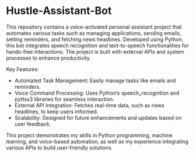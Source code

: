 # Hustle-Assistant-Bot
This repository contains a voice-activated personal assistant project that automates various tasks such as managing applications, sending emails, setting reminders, and fetching news headlines. Developed using Python, this bot integrates speech recognition and text-to-speech functionalities for hands-free interactions. The project is built with external APIs and system processes to enhance productivity.

Key Features:
- Automated Task Management: Easily manage tasks like emails and reminders.
- Voice Command Processing: Uses Python’s speech_recognition and pyttsx3 libraries for seamless interaction.
- External API Integration: Fetches real-time data, such as news headlines, to keep users informed.
- Scalability: Designed for future enhancements and updates based on user feedback.

This project demonstrates my skills in Python programming, machine learning, and voice-based automation, as well as my experience integrating various APIs to build user-friendly solutions.

